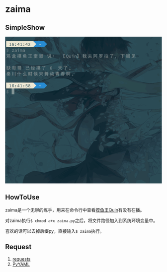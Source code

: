 # zaima

## SimpleShow

![zaima2](./zaima2.gif)

## HowToUse

zaima是一个无聊的练手，用来在命令行中查看[摸鱼王Quin](https://www.douyu.com/3614)有没有在播。

对zaima执行``$ chmod a+x zaima.py``之后，将文件路径加入到系统环境变量中。

喜欢的话可以去掉后缀py，直接输入``$ zaima``执行。

## Request

1. [requests](https://github.com/kennethreitz/requests)
2. [PyYAML](http://pyyaml.org/wiki/PyYAML)